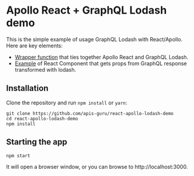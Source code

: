 # Apollo React + GraphQL Lodash demo

This is the simple example of usage GraphQL Lodash with React/Apollo. Here are key elements:
* [Wrapper function](https://github.com/APIs-guru/react-apollo-lodash-demo/blob/master/src/utils.js) that ties together Apollo React and GraphQL Lodash.
* [Example](https://github.com/APIs-guru/react-apollo-lodash-demo/blob/master/src/MyComponent.js) of React Component that gets props from GraphQL response transformed with lodash.

## Installation

Clone the repository and run `npm install` or `yarn`:

```
git clone https://github.com/apis-guru/react-apollo-lodash-demo
cd react-apollo-lodash-demo
npm install
```


## Starting the app

```
npm start
```

It will open a browser window, or you can browse to http://localhost:3000.
